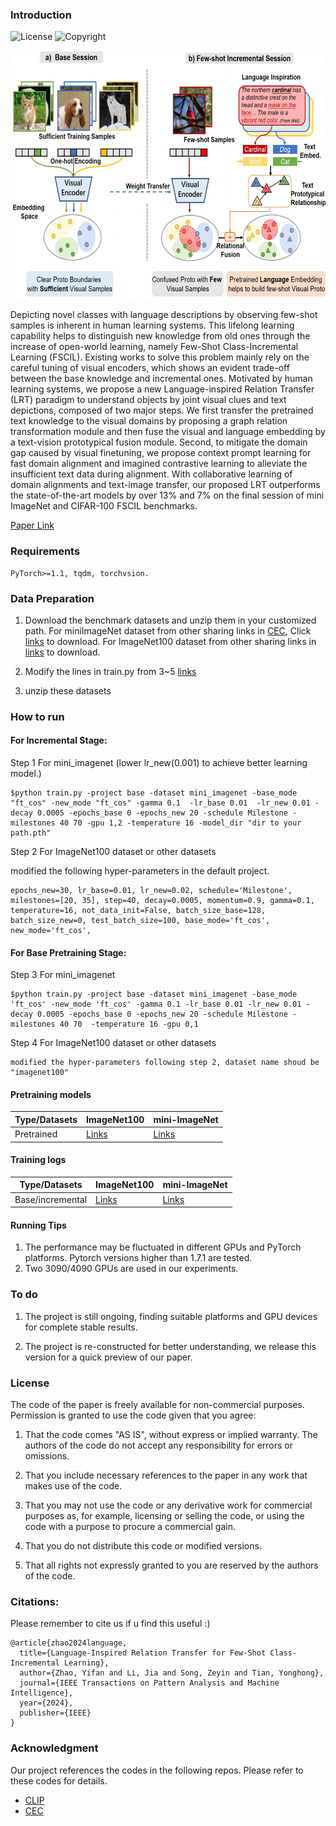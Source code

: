 ### Introduction


![License](https://img.shields.io/badge/License-MIT-brightgreen)
![Copyright](https://img.shields.io/badge/Copyright-CVTEAM-red)

<div align="center">

<img src="https://github.com/iCVTEAM/LRT/blob/master/teaser.jpg" width = "600" height = "400" align=center />
</div>


Depicting novel classes with language descriptions by observing few-shot samples is inherent in human learning systems. This lifelong learning capability helps to distinguish new knowledge from old ones through the increase of open-world learning, namely Few-Shot Class-Incremental Learning (FSCIL). Existing works to solve this problem mainly rely on the careful tuning of visual encoders, which shows an evident trade-off between the base knowledge and incremental ones. Motivated by human learning systems, we propose a new Language-inspired Relation Transfer (LRT) paradigm to understand objects by joint visual clues and text depictions, composed of two major steps. We first transfer the pretrained text knowledge to the visual domains by proposing a graph relation transformation module and then fuse the visual and language embedding by a text-vision prototypical fusion module. Second, to mitigate the domain gap caused by visual finetuning, we propose context prompt learning for fast domain alignment and imagined contrastive learning to alleviate the insufficient text data during alignment. With collaborative learning of domain alignments and text-image transfer, our proposed LRT outperforms the state-of-the-art models by over 13% and 7% on the final session of mini ImageNet and CIFAR-100 FSCIL benchmarks.

 [Paper Link](https://ieeexplore.ieee.org/abstract/document/10746343)


### Requirements

```
PyTorch>=1.1, tqdm, torchvsion.
```

### Data Preparation


1. Download the benchmark datasets and unzip them in your customized path.
    For miniImageNet dataset from other sharing links in [CEC](https://github.com/icoz69/CEC-CVPR2021), Click [links](https://drive.google.com/drive/folders/11LxZCQj2FRCs0JTsf_dafvTHqFn2yGSN?usp=sharing)  to download.
    For ImageNet100 dataset from other sharing links in [links](https://www.kaggle.com/datasets/ambityga/imagenet100/data) to download.

2. Modify the lines in train.py from 3~5 [links]()
3. unzip these datasets 



### How to run

#### For Incremental Stage:


Step 1  For  mini_imagenet (lower lr_new(0.001) to achieve better learning model.)
```
$python train.py -project base -dataset mini_imagenet -base_mode "ft_cos" -new_mode "ft_cos" -gamma 0.1  -lr_base 0.01  -lr_new 0.01 -decay 0.0005 -epochs_base 0 -epochs_new 20 -schedule Milestone -milestones 40 70 -gpu 1,2 -temperature 16 -model_dir "dir to your path.pth"
```

Step 2  For  ImageNet100 dataset or other datasets

modified the following hyper-parameters in the default project.
```
epochs_new=30, lr_base=0.01, lr_new=0.02, schedule='Milestone', milestones=[20, 35], step=40, decay=0.0005, momentum=0.9, gamma=0.1, temperature=16, not_data_init=False, batch_size_base=128, batch_size_new=0, test_batch_size=100, base_mode='ft_cos', new_mode='ft_cos',
```

#### For Base Pretraining Stage:

Step 3 For  mini_imagenet
```
$python train.py -project base -dataset mini_imagenet -base_mode 'ft_cos' -new_mode 'ft_cos' -gamma 0.1 -lr_base 0.01 -lr_new 0.01 -decay 0.0005 -epochs_base 0 -epochs_new 20 -schedule Milestone -milestones 40 70  -temperature 16 -gpu 0,1
```

Step 4 For  ImageNet100 dataset or other datasets
```
modified the hyper-parameters following step 2, dataset name shoud be "imagenet100"
```

#### Pretraining models
| Type/Datasets | ImageNet100                                                | mini-ImageNet                                                |
| ------------- | ------------------------------------------------------------ | ------------------------------------------------------------ |
| Pretrained    | [Links](https://drive.google.com/file/d/1KwXPV7FjYMaI28XGr4OHMy3VjtU4OtHN/view?usp=sharing) | [Links](https://drive.google.com/file/d/1hRecni9x5lhevsnKAcCEcflJSgYrIDPx/view?usp=drive_link) |


#### Training logs
| Type/Datasets | ImageNet100                                                 | mini-ImageNet                                                |
| ------------- | ------------------------------------------------------------ | ------------------------------------------------------------ |
| Base/incremental    | [Links](https://drive.google.com/file/d/1eKuVMtuxXr62SOqhpkDWG6_9nPcqpgcK/view?usp=sharing) | [Links](https://drive.google.com/file/d/1P77ecM55lAwiIasZ4CWXTsxA1pQ_UvrO/view?usp=drive_link) |





#### Running Tips

1. The performance may be fluctuated in different GPUs and PyTorch platforms. Pytorch versions higher than 1.7.1 are tested. 
2.  Two 3090/4090 GPUs are used in our experiments. 


### To do

1. The project is still ongoing, finding suitable platforms and GPU devices for complete stable results.

2. The project is re-constructed for better understanding, we release this version for a quick preview of our paper.

   
### License

The code of the paper is freely available for non-commercial purposes. Permission is granted to use the code given that you agree:

1. That the code comes "AS IS", without express or implied warranty. The authors of the code do not accept any responsibility for errors or omissions.

2. That you include necessary references to the paper in any work that makes use of the code. 

3. That you may not use the code or any derivative work for commercial purposes as, for example, licensing or selling the code, or using the code with a purpose to procure a commercial gain.

4. That you do not distribute this code or modified versions. 

5. That all rights not expressly granted to you are reserved by the authors of the code.

### Citations:

Please remember to cite us if u find this useful :)
```
@article{zhao2024language,
  title={Language-Inspired Relation Transfer for Few-Shot Class-Incremental Learning},
  author={Zhao, Yifan and Li, Jia and Song, Zeyin and Tian, Yonghong},
  journal={IEEE Transactions on Pattern Analysis and Machine Intelligence},
  year={2024},
  publisher={IEEE}
}
```


### Acknowledgment
Our project references the codes in the following repos.
Please refer to these codes for details.
- [CLIP](https://github.com/openai/CLIP)
- [CEC](https://github.com/icoz69/CEC-CVPR2021)



